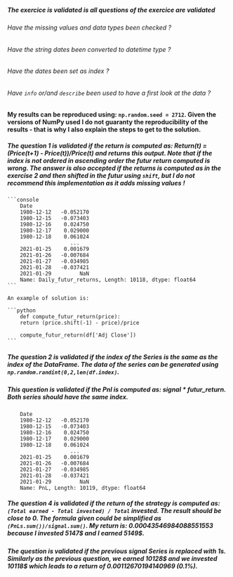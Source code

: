 ##### The exercice is validated is all questions of the exercice are validated

###### Have the missing values and data types been checked ? 
###### Have the string dates been converted to datetime type ? 
###### Have the dates been set as index ? 
###### Have `info` or/and `describe` been used to have a first look at the data ?



**My results can be reproduced using: `np.random.seed = 2712`. Given the versions of NumPy used I do not guaranty the reproducibility of the results - that is why I also explain the steps to get to the solution.**

##### The question 1 is validated if the return is computed as: Return(t) = (Price(t+1) - Price(t))/Price(t) and returns this output. Note that if the index is not ordered in ascending order the futur return computed is wrong. The answer is also accepted if the returns is computed  as in the exercise 2 and then shifted in the futur using `shift`, but I do not recommend this implementation as it adds missing values !

    ```console
        Date
        1980-12-12   -0.052170
        1980-12-15   -0.073403
        1980-12-16    0.024750
        1980-12-17    0.029000
        1980-12-18    0.061024
                        ...   
        2021-01-25    0.001679
        2021-01-26   -0.007684
        2021-01-27   -0.034985
        2021-01-28   -0.037421
        2021-01-29         NaN
        Name: Daily_futur_returns, Length: 10118, dtype: float64
    ```

    An example of solution is:

    ```python
        def compute_futur_return(price):
        return (price.shift(-1) - price)/price

        compute_futur_return(df['Adj Close'])
    ```


##### The question 2 is validated if the index of the Series is the same as the index of the DataFrame. The data of the series can be generated using `np.random.randint(0,2,len(df.index)`.

##### This question is validated if the Pnl is computed as: signal * futur_return. Both series should have the same index.

```console
    Date
    1980-12-12   -0.052170
    1980-12-15   -0.073403
    1980-12-16    0.024750
    1980-12-17    0.029000
    1980-12-18    0.061024
                    ...   
    2021-01-25    0.001679
    2021-01-26   -0.007684
    2021-01-27   -0.034985
    2021-01-28   -0.037421
    2021-01-29         NaN
    Name: PnL, Length: 10119, dtype: float64
```

##### The question 4 is validated if the return of the strategy is computed as: `(Total earned - Total invested) / Total` invested. The result should be close to 0. The formula given could be simplified as `(PnLs.sum())/signal.sum()`. My return is: 0.00043546984088551553 because I invested 5147$ and I earned 5149$.

##### The question is validated if the previous signal Series is replaced with 1s. Similarly as the previous question, we earned 10128$ and we invested 10118$ which leads to a return of 0.00112670194140969 (0.1%).
